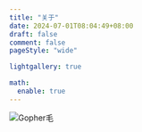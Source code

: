 ```yaml
---
title: "关于"
date: 2024-07-01T08:04:49+08:00
draft: false
comment: false
pageStyle: "wide"

lightgallery: true

math:
  enable: true
---
```


![Gopher毛](https://blog.huchao.vip/picx-images-hosting/blog/%E5%85%AC%E4%BC%97%E5%8F%B7.58h8ppzfbd.webp)
